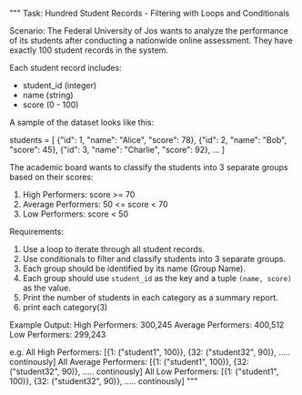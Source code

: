 """
  Task: Hundred Student Records - Filtering with Loops and Conditionals
  
 Scenario:
 The Federal University of Jos wants to analyze the performance of its students 
 after conducting a nationwide online assessment. 
 They have exactly 100 student records in the system.
 
 Each student record includes:
 - student_id (integer)
 - name (string)
 - score (0 - 100)
 
 A sample of the dataset looks like this:
 
 students = [
     {"id": 1, "name": "Alice", "score": 78},
     {"id": 2, "name": "Bob", "score": 45},
     {"id": 3, "name": "Charlie", "score": 92},
     ...
 ]
 
 The academic board wants to classify the students into 3 separate groups 
 based on their scores:
 
 1. High Performers: score >= 70
 2. Average Performers: 50 <= score < 70
 3. Low Performers: score < 50
 
 Requirements:
 1. Use a loop to iterate through all student records.
 2. Use conditionals to filter and classify students into 3 separate groups.
 3. Each group should be identified by its name (Group Name).
 4. Each group should use `student_id` as the key and a tuple `(name, score)` as the value.
 5. Print the number of students in each category as a summary report.
 6. print each category(3)
 
 Example Output:
 High Performers: 300,245
 Average Performers: 400,512
 Low Performers: 299,243
 
 
 e.g. 
 All High Performers: [{1: ("student1", 100)}, {32: ("student32", 90)}, ..... continously]
 All Average Performers: [{1: ("student1", 100)}, {32: ("student32", 90)}, ..... continously]
 All Low Performers: [{1: ("student1", 100)}, {32: ("student32", 90)}, ..... continously]
 """
 

